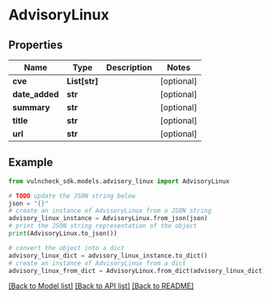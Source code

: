 # AdvisoryLinux


## Properties

Name | Type | Description | Notes
------------ | ------------- | ------------- | -------------
**cve** | **List[str]** |  | [optional] 
**date_added** | **str** |  | [optional] 
**summary** | **str** |  | [optional] 
**title** | **str** |  | [optional] 
**url** | **str** |  | [optional] 

## Example

```python
from vulncheck_sdk.models.advisory_linux import AdvisoryLinux

# TODO update the JSON string below
json = "{}"
# create an instance of AdvisoryLinux from a JSON string
advisory_linux_instance = AdvisoryLinux.from_json(json)
# print the JSON string representation of the object
print(AdvisoryLinux.to_json())

# convert the object into a dict
advisory_linux_dict = advisory_linux_instance.to_dict()
# create an instance of AdvisoryLinux from a dict
advisory_linux_from_dict = AdvisoryLinux.from_dict(advisory_linux_dict)
```
[[Back to Model list]](../README.md#documentation-for-models) [[Back to API list]](../README.md#documentation-for-api-endpoints) [[Back to README]](../README.md)


